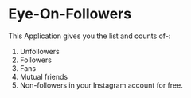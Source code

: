 # Eye-On-Followers

This Application gives you the list and counts of-:
1) Unfollowers 
2) Followers
3) Fans
4) Mutual friends
5) Non-followers
 in your Instagram account for free.

